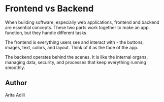 # Frontend vs Backend

When building software, especially web applications, frontend and backend are essential concepts. These two parts work together to make an app function, but they handle different tasks.

The frontend is everything users see and interact with - the buttons, images, text, colors, and layout. Think of it as the face of the app.

The backend operates behind the scenes. It is like the internal organs, managing data, security, and processes that keep everything running smoothly.

## Author
Arita Adili
    

